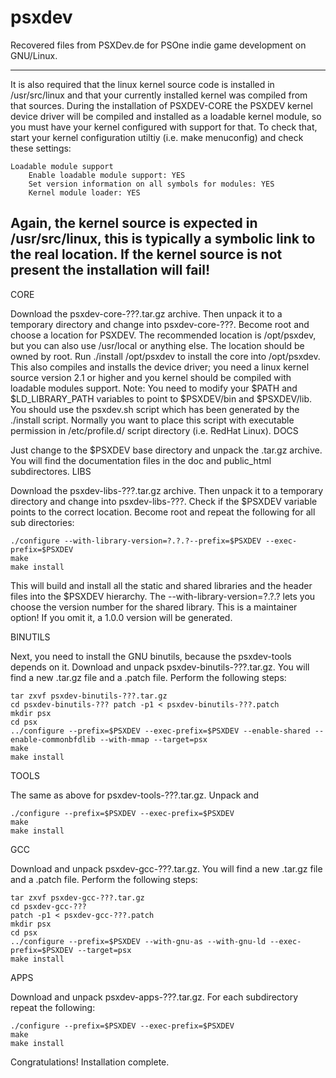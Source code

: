 # psxdev
Recovered files from PSXDev.de for PSOne indie game development on GNU/Linux.



----------------
 It is also required that the linux kernel source code is installed in /usr/src/linux and that your currently installed kernel was compiled from that sources. During the installation of PSXDEV-CORE the PSXDEV kernel device driver will be compiled and installed as a loadable kernel module, so you must have your kernel configured with support for that. To check that, start your kernel configuration utiltiy (i.e. make menuconfig) and check these settings:

    Loadable module support
        Enable loadable module support: YES
        Set version information on all symbols for modules: YES
        Kernel module loader: YES

Again, the kernel source is expected in /usr/src/linux, this is typically a symbolic link to the real location. If the kernel source is not present the installation will fail! 
---------------


CORE

Download the psxdev-core-???.tar.gz archive. Then unpack it to a temporary directory and change into psxdev-core-???. Become root and choose a location for PSXDEV. The recommended location is /opt/psxdev, but you can also use /usr/local or anything else. The location should be owned by root. Run ./install /opt/psxdev to install the core into /opt/psxdev. This also compiles and installs the device driver; you need a linux kernel source version 2.1 or higher and you kernel should be compiled with loadable modules support. Note: You need to modify your $PATH and $LD_LIBRARY_PATH variables to point to $PSXDEV/bin and $PSXDEV/lib. You should use the psxdev.sh script which has been generated by the ./install script. Normally you want to place this script with executable permission in /etc/profile.d/ script directory (i.e. RedHat Linux).
DOCS

Just change to the $PSXDEV base directory and unpack the .tar.gz archive. You will find the documentation files in the doc and public_html subdirectores.
LIBS

Download the psxdev-libs-???.tar.gz archive. Then unpack it to a temporary directory and change into psxdev-libs-???. Check if the $PSXDEV variable points to the correct location. Become root and repeat the following for all sub directories:

    ./configure --with-library-version=?.?.?--prefix=$PSXDEV --exec-prefix=$PSXDEV
    make
    make install

This will build and install all the static and shared libraries and the header files into the $PSXDEV hierarchy. The --with-library-version=?.?.? lets you choose the version number for the shared library. This is a maintainer option! If you omit it, a 1.0.0 version will be generated.

BINUTILS

Next, you need to install the GNU binutils, because the psxdev-tools depends on it. Download and unpack psxdev-binutils-???.tar.gz. You will find a new .tar.gz file and a .patch file. Perform the following steps:

    tar zxvf psxdev-binutils-???.tar.gz
    cd psxdev-binutils-??? patch -p1 < psxdev-binutils-???.patch
    mkdir psx
    cd psx
    ../configure --prefix=$PSXDEV --exec-prefix=$PSXDEV --enable-shared --enable-commonbfdlib --with-mmap --target=psx
    make
    make install

TOOLS

The same as above for psxdev-tools-???.tar.gz. Unpack and

    ./configure --prefix=$PSXDEV --exec-prefix=$PSXDEV
    make
    make install

GCC

Download and unpack psxdev-gcc-???.tar.gz. You will find a new .tar.gz file and a .patch file. Perform the following steps:

    tar zxvf psxdev-gcc-???.tar.gz
    cd psxdev-gcc-???
    patch -p1 < psxdev-gcc-???.patch
    mkdir psx
    cd psx
    ../configure --prefix=$PSXDEV --with-gnu-as --with-gnu-ld --exec-prefix=$PSXDEV --target=psx
    make install

APPS

Download and unpack psxdev-apps-???.tar.gz. For each subdirectory repeat the following:

    ./configure --prefix=$PSXDEV --exec-prefix=$PSXDEV
    make
    make install

Congratulations! Installation complete.
